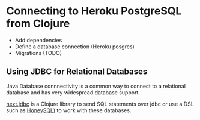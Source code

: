 # Connecting to Heroku PostgreSQL from Clojure

* Add dependencies
* Define a database connection (Heroku posgres)
* Migrations (TODO)


## Using JDBC for Relational Databases
Java Database connnectivity is a common way to connect to a relational database and has very widespread database support.

[next.jdbc](https://github.com/seancorfield/next-jdbc) is a Clojure library to send SQL statements over jdbc or use a DSL such as [HoneySQL](https://github.com/seancorfield/honeysql)) to work with these databases.
